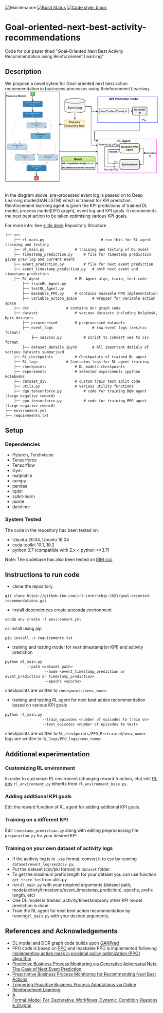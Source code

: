 ![Maintenance](https://img.shields.io/badge/Maintained%3F-yes-green.svg) [![Build Status](https://travis.ibm.com/retail-supply-chain/template.svg?token=HNXFSFUuSxA3JD6yvZpF&branch=master)](https://travis.ibm.com/retail-supply-chain/template) [![Code style: black](https://img.shields.io/badge/code%20style-black-000000.svg)](https://github.com/psf/black)

# Goal-oriented-next-best-activity-recommendations

Code for our paper titled "Goal-Oriented Next Best Activity Recommendation using Reinforcement Learning"

## Description
We propose a novel sytem for Goal-oriented next best action recommendation in busincess processes using Reinforcement Learning.
<br>
![Diagram](./architecture_diagram.png)

<br>
In the diagram above, pre-processed event log is passed on to Deep Learning model(GAN LSTM) which is trained for KPI prediction. Reinforcement learning agent is given the KPI predictions of trained DL model, process model(DFG graph), event log and KPI goals. It recommends the next best action to be taken optimising various KPI goals.

For more info: See [slide deck](https://ibm.box.com/s/7kdkefkd9dyrqxr7q8s05fhhmmze58q6)
 Repository Structure
```
├── src
	├── rl_main.py                      	# run this for RL agent training and testing
	├── dl_main.py 				# training and testing of DL model
	├── timestamp_prediction.py		# file for timestamp prediction given prev log and current event
	├── event_prediction.py			# file for next event prediction
	├── event_timestamp_prediction.py  	# both next event and timestamp prediction
	├── RL_Agent 				# RL Agent algo, train, test code
		├── trainRL_Agent.py		
		├── testRL_Agent.py 
		├── maskable_PPO.py		# contains maskable-PPO implementation
		├── variable_action_space   	# wrapper for variable action space
	├── dcr 				# contains dcr graph code
	├── dataset 				# various datasets including helpdesk, bpic datasets
		├── preprocessed 		# preprocessed datasets
		├── event_logs                  # raw event logs (xes/csv format)  
			├── xes2csv.py          # script to convert xes to csv format 
		├── dataset_details.ipynb       # All important detials of various datasets summarised
	├── RL_checkpoints			# Checkpoints of trained RL agent	
	├── RL_logs				# Contrains logs for RL agent training
	├── checkpoints 			# DL models checkpoints
	├── experiments 			# selected experiments ipython notebooks
	├── dataset_div 			# custom train test split code 
	├── utils.py 				# various utility functions
	├── dqn_tensorforce.py 			# code for training DQN agent (large negative reward)
	├── ppo_tensorforce.py			# code for training PPO agent (large negative reward)
├── environment.yml
├── requirements.txt 
```
## Setup
### Dependencies
* Pytorch, Torchvision
* Tensorforce
* Tensorflow
* Gym
* matplotlib
* numpy
* pandas
* tqdm
* scikit-learn
* pickle
* datetime


### System Tested
The code in the repository has been tested on: <br>
* Ubuntu 20.04, Ubuntu 18.04 <br>
* cuda toolkit 10.1, 10.2
* python 3.7 (compatible with 2.x < python <=3.7)

Note: The codebase has also been tested on [IBM ccc](http://ccc.pok.ibm.com/)


## Instructions to run code
* clone the repository <br>
```
git clone https://github.ibm.com/irl-internship-2021/goal-oriented-recommendations.git
```
* Install dependences
create [anconda](https://www.anaconda.com/) environment 
```
conda env create -f environment.yml
```
or install using pip
```
pip install -r requirements.txt
```
* training and testing model for next timestamp(or KPI) and activity prediction
```
python dl_main.py
		  --path <dataset path>
                  --mode <event_timestamp_prediction or event_prediction or timestamp_prediction>
                  --epochs <epochs>
```
checkpoints are written to ```checkpoints/<env_name>``` 

* training and testing RL agent for next best action recommendation based on various KPI goals
```
python rl_main.py 
                 --train_episodes <number of episodes to train on>
                 --test_episodes <number of episodes to test>
```
checkpoints are written to ```RL_checkpoints/PPO_Pretrained/<env_name>``` <br>
logs are written to ```RL_logs/PPO_logs/<env_name>``` 


## Additional experimentation

### Customizing RL environment
In order to customize RL enviroment (changing reward function, etc) edit [RL env](RL_env/rl_environment.py)
```rl_environment.py``` inherits from ```rl_environment_base.py```.

### Adding additional KPI goals
Edit the reward function of RL agent for adding addtional KPI goals.

### Training on a different KPI
Edit ```timestamp_prediction.py``` along with editing preprocessing file ```preparation.py``` for your desired KPI.

### Training on your own dataset of activity logs
* If the acitivty log is in ```.xes``` format, convert it to csv by running ```dataset/event_log/xes2csv.py```.
* Put the dataset (csv/pkl format) in ```dataset``` folder.
* To get the maximum prefix length for your dataset you can use function ```get_trace_len``` from utils.py.
* run ```dl_main.py``` with your required arguments (dataset path, mode(acitivty/timestamp/event_timestamp_prediction), epochs, prefix length, etc)	
* One DL model is trained, activity/timestamp/any other KPI model prediction is done.
* Train the RL agent for next best action recommendation by running```rl_main.py``` with your desired arguments.
	

## References and Acknowledgements
* DL model and DCR graph code builds upon [GANPred](https://github.com/farbodtaymouri/GanPredictiveMonitoring)
* PPO code is based on [PPO](https://github.com/nikhilbarhate99/PPO-PyTorch) and maskable PPO is implemented following [Implementing action mask in proximal policy optimization (PPO) algorithm](https://www.sciencedirect.com/science/article/pii/S2405959520300746)
* [Predictive Business Process Monitoring via Generative Adversarial Nets: The Case of Next Event Prediction](http://link.springer.com/chapter/10.1007/978-3-030-58666-9_14)
* [Prescriptive Business Process Monitoring for Recommending Next Best Actions](https://www.researchgate.net/publication/342391344_Prescriptive_Business_Process_Monitoring_for_Recommending_Next_Best_Actions)
* [Triggering Proactive Business Process Adaptations via Online Reinforcement Learning](https://link.springer.com/chapter/10.1007/978-3-030-58666-9_16#:~:text=Only%20a%20reliable%20prediction%20is,by%20a%20random%20forest%20classifier.)
* [A Formal_Model_For_Declarative_Workflows_Dynamic_Condition_Response_Graphs](https://www.researchgate.net/publication/262379110_A_Formal_Model_For_Declarative_Workflows_Dynamic_Condition_Response_Graphs)



